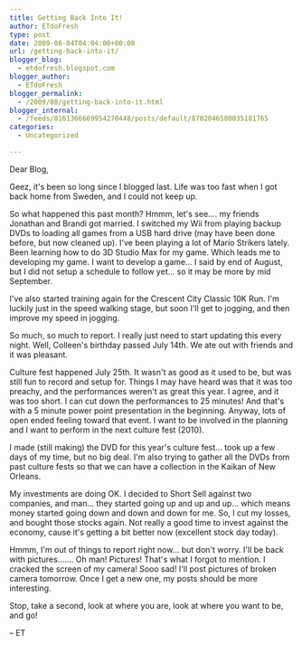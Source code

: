 ```yaml
---
title: Getting Back Into It!
author: ETdoFresh
type: post
date: 2009-08-04T04:04:00+00:00
url: /getting-back-into-it/
blogger_blog:
  - etdofresh.blogspot.com
blogger_author:
  - ETdoFresh
blogger_permalink:
  - /2009/08/getting-back-into-it.html
blogger_internal:
  - /feeds/8161366669954270448/posts/default/8702046580035181765
categories:
  - Uncategorized

---
```

Dear Blog,

Geez, it's been so long since I blogged last. Life was too fast when I got back home from Sweden, and I could not keep up.

So what happened this past month? Hmmm, let's see.... my friends Jonathan and Brandi got married. I switched my Wii from playing backup DVDs to loading all games from a USB hard drive (may have been done before, but now cleaned up). I've been playing a lot of Mario Strikers lately. Been learning how to do 3D Studio Max for my game. Which leads me to developing my game. I want to develop a game... I said by end of August, but I did not setup a schedule to follow yet... so it may be more by mid September.

I've also started training again for the Crescent City Classic 10K Run. I'm luckily just in the speed walking stage, but soon I'll get to jogging, and then improve my speed in jogging.

So much, so much to report. I really just need to start updating this every night. Well, Colleen's birthday passed July 14th. We ate out with friends and it was pleasant.

Culture fest happened July 25th. It wasn't as good as it used to be, but was still fun to record and setup for. Things I may have heard was that it was too preachy, and the performances weren't as great this year. I agree, and it was too short. I can cut down the performances to 25 minutes! And that's with a 5 minute power point presentation in the beginning. Anyway, lots of open ended feeling toward that event. I want to be involved in the planning and I want to perform in the next culture fest (2010).

I made (still making) the DVD for this year's culture fest... took up a few days of my time, but no big deal. I'm also trying to gather all the DVDs from past culture fests so that we can have a collection in the Kaikan of New Orleans.

My investments are doing OK. I decided to Short Sell against two companies, and man... they started going up and up and up... which means money started going down and down and down for me. So, I cut my losses, and bought those stocks again. Not really a good time to invest against the economy, cause it's getting a bit better now (excellent stock day today).

Hmmm, I'm out of things to report right now... but don't worry. I'll be back with pictures....... Oh man! Pictures! That's what I forgot to mention. I cracked the screen of my camera! Sooo sad! I'll post pictures of broken camera tomorrow. Once I get a new one, my posts should be more interesting.

Stop, take a second, look at where you are, look at where you want to be, and go!

&#8211; ET